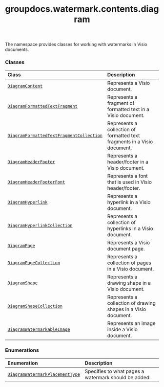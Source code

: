 ﻿---
title: groupdocs.watermark.contents.diagram
second_title: GroupDocs.Watermark for Python via .NET API References
description: 
type: docs
url: /python-net/groupdocs.watermark.contents.diagram/
is_root: false
weight: 10
---

The namespace provides classes for working with watermarks in Visio documents.

### Classes
| Class | Description |
| :- | :- |
| [`DiagramContent`](/watermark/python-net/groupdocs.watermark.contents.diagram/diagramcontent) | Represents a Visio document. |
| [`DiagramFormattedTextFragment`](/watermark/python-net/groupdocs.watermark.contents.diagram/diagramformattedtextfragment) | Represents a fragment of formatted text in a Visio document. |
| [`DiagramFormattedTextFragmentCollection`](/watermark/python-net/groupdocs.watermark.contents.diagram/diagramformattedtextfragmentcollection) | Represents a collection of formatted text fragments in a Visio document. |
| [`DiagramHeaderFooter`](/watermark/python-net/groupdocs.watermark.contents.diagram/diagramheaderfooter) | Represents a header/footer in a Visio document. |
| [`DiagramHeaderFooterFont`](/watermark/python-net/groupdocs.watermark.contents.diagram/diagramheaderfooterfont) | Represents a font that is used in Visio header/footer. |
| [`DiagramHyperlink`](/watermark/python-net/groupdocs.watermark.contents.diagram/diagramhyperlink) | Represents a hyperlink in a Visio document. |
| [`DiagramHyperlinkCollection`](/watermark/python-net/groupdocs.watermark.contents.diagram/diagramhyperlinkcollection) | Represents a collection of hyperlinks in a Visio document. |
| [`DiagramPage`](/watermark/python-net/groupdocs.watermark.contents.diagram/diagrampage) | Represents a Visio document page. |
| [`DiagramPageCollection`](/watermark/python-net/groupdocs.watermark.contents.diagram/diagrampagecollection) | Represents a collection of pages in a Visio document. |
| [`DiagramShape`](/watermark/python-net/groupdocs.watermark.contents.diagram/diagramshape) | Represents a drawing shape in a Visio document. |
| [`DiagramShapeCollection`](/watermark/python-net/groupdocs.watermark.contents.diagram/diagramshapecollection) | Represents a collection of drawing shapes in a Visio document. |
| [`DiagramWatermarkableImage`](/watermark/python-net/groupdocs.watermark.contents.diagram/diagramwatermarkableimage) | Represents an image inside a Visio document. |


### Enumerations
| Enumeration | Description |
| :- | :- |
| [`DiagramWatermarkPlacementType`](/watermark/python-net/groupdocs.watermark.contents.diagram/diagramwatermarkplacementtype) | Specifies to what pages a watermark should be added. |


